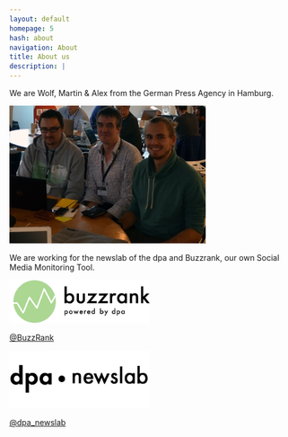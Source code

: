 ```yaml
---
layout: default
homepage: 5
hash: about
navigation: About
title: About us
description: |
---
```


We are Wolf, Martin & Alex from the German Press Agency in Hamburg.

<img src="img/group.jpg" width="350px">


We are working for the newslab of the dpa and Buzzrank, our own Social Media Monitoring Tool.


<img width="250" alt="Buzzrank Logo" src="https://raw.githubusercontent.com/dpa-newslab/bbc-newshack-2017/master/img/logo-dpa.png">


[@BuzzRank](https://twitter.com/buzzrank)


<img width="250" alt="Newslab Logo" src="https://raw.githubusercontent.com/dpa-newslab/bbc-newshack-2017/master/img/newslab-logo-black.png">


[@dpa_newslab](https://twitter.com/dpa_newslab)






